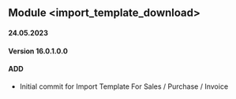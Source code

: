 ## Module <import_template_download>

#### 24.05.2023
#### Version 16.0.1.0.0
#### ADD

- Initial commit for Import Template For Sales / Purchase / Invoice
